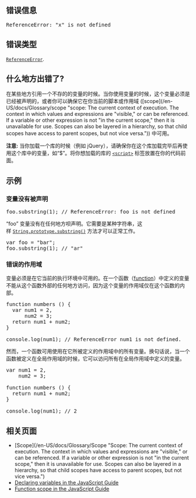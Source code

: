 ## 错误信息

<pre class="syntaxbox">ReferenceError: "x" is not defined
</pre>

## 错误类型

[`ReferenceError`](/zh-CN/docs/Web/JavaScript/Reference/Global_Objects/ReferenceError "ReferenceError（引用错误） 对象表明一个不存在的变量被引用。").

## 什么地方出错了?

在某些地方引用一个不存的的变量的时候。当你使用变量的时候，这个变量必须是已经被声明的，或者你可以确保它在你当前的脚本或作用域 ([scope](/en-US/docs/Glossary/scope "scope: The current context of execution. The context in which values and expressions are "visible," or can be referenced. If a variable or other expression is not "in the current scope," then it is unavailable for use. Scopes can also be layered in a hierarchy, so that child scopes have access to parent scopes, but not vice versa.")) 中可用。

<div class="note">

**注意:** 当你加载一个库的时候（例如 jQuery），请确保你在这个库加载完毕后再使用这个库中的变量，如“$”。将你想加载的库的 [`<script>`](/zh-CN/docs/Web/HTML/Element/script "HTML <script> 元素的作用是在HTML或XHTML文档中嵌入或引用可执行的脚本。没有async或defer属性的脚本和内联脚本会在浏览器继续解析剩余文档前被获取并立刻执行。") 标签放置在你的代码前面。

</div>

## 示例

### 变量没有被声明

<pre class="brush: js example-bad">foo.substring(1); // ReferenceError: foo is not defined
</pre>

“foo” 变量没有在任何地方呗声明。它需要是某种字符串，这样 [`String.prototype.substring()`](/zh-CN/docs/Web/JavaScript/Reference/Global_Objects/String/substring "substring() 返回字符串两个索引之间（或到字符串末尾）的子串。") 方法才可以正常工作。

<pre class="brush: js example-good">var foo = "bar";
foo.substring(1); // "ar"</pre>

### 错误的作用域

变量必须是在它当前的执行环境中可用的。在一个函数（[function](/en-US/docs/Web/JavaScript/Reference/Functions)）中定义的变量不能从这个函数外部的任何地方访问，因为这个变量的作用域仅在这个函数的内部。

<pre class="brush: js example-bad">function numbers () { 
  var num1 = 2, 
      num2 = 3;
  return num1 + num2;
}

console.log(num1); // ReferenceError num1 is not defined.</pre>

然而，一个函数可用使用在它所被定义的作用域中的所有变量。换句话说，当一个函数被定义在全局作用域的时候，它可以访问所有在全局作用域中定义的变量。

<pre class="brush: js example-good">var num1 = 2,
    num2 = 3;

function numbers () {
  return num1 + num2; 
}

console.log(num1); // 2</pre>

## 相关页面

*   [Scope](/en-US/docs/Glossary/Scope "Scope: The current context of execution. The context in which values and expressions are "visible," or can be referenced. If a variable or other expression is not "in the current scope," then it is unavailable for use. Scopes can also be layered in a hierarchy, so that child scopes have access to parent scopes, but not vice versa.")
*   [Declaring variables in the JavaScript Guide](/en-US/docs/Web/JavaScript/Guide/Grammar_and_types#Declaring_variables)
*   [Function scope in the JavaScript Guide](/en-US/docs/Web/JavaScript/Guide/Functions#Function_scope/en-US/docs/)